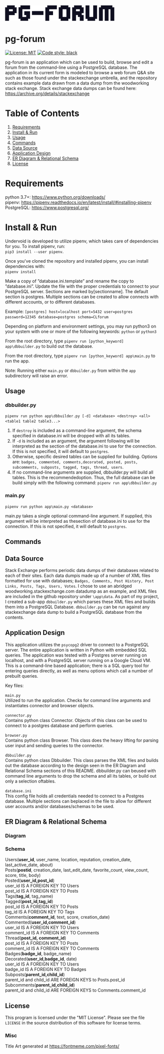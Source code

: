 ![pgforumtitle](pg-forum_title.png)

# pg-forum
[![License: MIT](https://img.shields.io/badge/License-MIT-yellow.svg)](https://opensource.org/licenses/MIT)
[![Code style: black](https://img.shields.io/badge/code%20style-black-000000.svg)](https://github.com/psf/black)

pg-forum is an application which can be used to build, browse and edit a forum from the command-line using a PostgreSQL database. The application in its current form is modeled to browse a web forum Q&A site such as those found under the stackexchange umbrella, and the repository contains example data drawn from a data dump from the woodworking stack exchange. Stack exchange data dumps can be found here: https://archive.org/details/stackexchange

# Table of Contents
1. [Requirements](#requirements)
2. [Install & Run](#run)
3. [Usage](#usage)
4. [Commands](#commands)
5. [Data Source](#source)
6. [Application Design](#design)
7. [ER Diagram & Relational Schema](#schema)
8. [License](#license)

# Requirements <a name="requirements"></a>

python 3.7+: https://www.python.org/downloads/  
pipenv: https://pipenv.readthedocs.io/en/latest/install/#installing-pipenv  
PostgreSQL: https://www.postgresql.org/

# Install & Run <a name="run"></a>

Undervoid is developed to utilize pipenv, which takes care of dependencies for you. To install pipenv, run:  
`pip3 install --user pipenv`. 

Once you've cloned the repository and installed pipenv, you can install dependencies with:  
`pipenv install`

Make a copy of ”database.ini.template” and rename the copy to ”database.ini”. Update  the  file  with  the  proper  credentials  to  connect  to  your  PostgreSQL  server.   Sections  are  marked  by[sectionname].   The  default  section  is  postgres.   Multiple  sections  can  be  created  to  allow  connects  with different accounts, or to different databases.

Example:
`[postgres]
host=localhost
port=5432
user=postgres
password=12345
database=postgres
schema=CLforum`

Depending on platform and environment settings, you may run python3 on your system with one or more of the following keywords:
`python` or `python3`

From the root directory, type `pipenv run [python_keyword] app\dbbuilder.py` to build out the database.  

From the root directory, type `pipenv run [python_keyword] app\main.py` to run the app.  

Note: Running either `main.py` or `dbbuilder.py` from within the `app` subdirectory will raise an error.  

## Usage <a name="usage"></a>

### dbbuilder.py

`pipenv run python app\dbbuilder.py [-d] <database> <destroy> <all> <table1 table2 table3...>`

1.  If `destroy` is included as a command-line argument, the schema specified in database.ini will be dropped with all its tables.
2.  If `-d` is included as an argument, the argument following will be interpreted as the section of the database.ini to use for the connection.  If this is not specified, it will default to `postgres`.
3.  Otherwise, specific desired tables can be supplied for building.  Options are:  `badges, commented, comments,decorated, posted, posts, subcomments, subposts, tagged, tags, thread, users`.
4.  If  no  command-line  arguments  are  supplied,  dbbuilder.py  will  build  all  tables.   This  is  the  recommendedoption.  Thus, the full database can be build simply with the following command: `pipenv run app\dbbuilder.py`

### main.py

`pipenv run python app\main.py <database>`

main.py  takes  a  single  optional  command-line  argument.   If  supplied,  this  argument  will  be  interpreted  as  thesection of database.ini to use for the connection.  If this is not specified, it will default to `postgres`.

## Commands <a name="commands"></a>

## Data Source <a name="source"></a>

Stack Exchange performs periodic data dumps of their databases related to each of their sites.  Each data dumpis made up of a number of XML files formatted for use with databases; `Badges, Comments, Post History, Post Links, Posts, Tags, Users, Votes`.  I chose to use an abridged woodworking.stackexchange.com datadump as an example, and XML files are included in the github repository under `\app\data`. As part of my project, I created a sub-app `dbbuilder.py` which parses these XML files and builds them into a PostgreSQL Database. `dbbuilder.py` can be run against any stackexchange data dump to build a PostgreSQL database from the contents.

## Application Design <a name="design"></a>

This application utilizes the `psycopg2` driver to connect to a PostgreSQL server.  The entire application is written in Python with embedded SQL queries. The application was tested with a Postgres server running on localhost, and with a PostgreSQL server running on a Google Cloud VM. This is a command-line based application; there is a SQL query tool for entering queries directly,  as well as menu options which call a number of prebuilt queries. 

Key files: 

`main.py`  
Utilized to run the application. Checks for command line arguments and instantiates connector and browser objects.

`connector.py`  
Contains python class Connector. Objects of this class can be used to connect to a postgres database and perform queries.

`browser.py`  
Contains python class Browser. This class does the heavy lifting for parsing user input and sending queries to the connector.

`dbbuilder.py`  
Contains python class Dbbuilder. This class parses the XML files and builds out the database according to the design seen in the ER Diagram and Relational Schema sections of this README. dbbuilder.py can beused with command line arguments to drop the schema and all its tables, or build out only a selection oftables.

`database.ini`  
This  config  file  holds  all  credentials  needed  to  connect  to  a  Postgres  database.   Multiple  sections  can  beplaced in the file to allow for different user accounts and/or databases/schemas to be used.

## ER Diagram & Relational Schema <a name="schema"></a>

### Diagram

### Schema

Users(__user_id__, user_name, location, reputation, creation_date, last_active_date, about)  
Posts(__postid__, creation_date, last_edit_date, favorite_count, view_count, score, title, body)  
Posted(__user_id,post_id__)  
user_id IS A FOREIGN KEY TO Users  
post_id IS A FOREIGN KEY TO Posts  
Tags(__tag_id__, tag_name)  
Tagged(__post_id,tag_id__)  
post_id IS A FOREIGN KEY TO Posts  
tag_id IS A FOREIGN KEY TO Tags  
Comments(__comment_id__, text, score, creation_date)  
Commented(__user_id,comment_id__)  
user_id IS A FOREIGN KEY TO Users  
comment_id IS A FOREIGN KEY TO Comments  
Thread(__post_id, comment_id__)  
post_id IS A FOREIGN KEY TO Posts  
comment_id IS A FOREIGN KEY TO Comments  
Badges(__badge_id__, badge_name)  
Decorated(__user_id,badge_id__, date)  
user_id IS A FOREIGN KEY TO Users  
badge_id IS A FOREIGN KEY TO Badges  
Subposts(__parent_id,child_id__)  
parent_id and child_id ARE FOREIGN KEYS to Posts.post_id  
Subcomments(__parent_id,child_id__)  
parent_id and child_id ARE FOREIGN KEYS to Comments.comment_id  

## License <a name="license"></a>
  
This program is licensed under the "MIT License".  Please
see the file `LICENSE` in the source distribution of this
software for license terms.

### Misc

Title Art generated at https://fontmeme.com/pixel-fonts/
